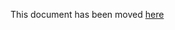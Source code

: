 This document has been moved [here](https://lyft.github.io/cartography/modules/pagerduty/schema.html)
